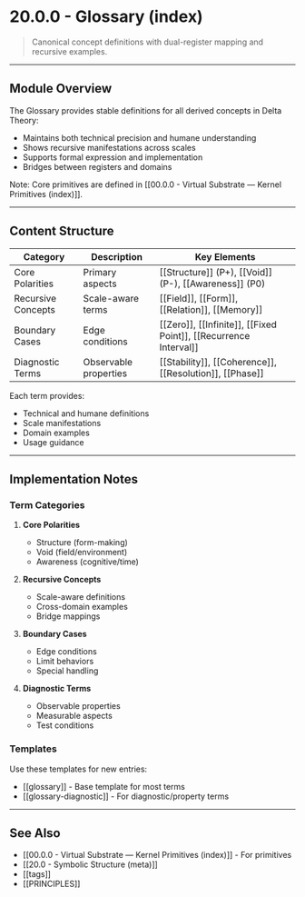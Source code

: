 # 20.0.0 - Glossary (index)

> Canonical concept definitions with dual-register mapping and recursive examples.

---

## Module Overview

The Glossary provides stable definitions for all derived concepts in Delta Theory:
- Maintains both technical precision and humane understanding
- Shows recursive manifestations across scales
- Supports formal expression and implementation
- Bridges between registers and domains

Note: Core primitives are defined in [[00.0.0 - Virtual Substrate — Kernel Primitives (index)]].

---

## Content Structure

| Category | Description | Key Elements |
|----------|-------------|--------------|
| Core Polarities | Primary aspects | [[Structure]] (P+), [[Void]] (P-), [[Awareness]] (P0) |
| Recursive Concepts | Scale-aware terms | [[Field]], [[Form]], [[Relation]], [[Memory]] |
| Boundary Cases | Edge conditions | [[Zero]], [[Infinite]], [[Fixed Point]], [[Recurrence Interval]] |
| Diagnostic Terms | Observable properties | [[Stability]], [[Coherence]], [[Resolution]], [[Phase]] |

Each term provides:
- Technical and humane definitions
- Scale manifestations
- Domain examples
- Usage guidance

---

## Implementation Notes

### Term Categories

1. **Core Polarities**
   - Structure (form-making)
   - Void (field/environment)
   - Awareness (cognitive/time)

2. **Recursive Concepts**
   - Scale-aware definitions
   - Cross-domain examples
   - Bridge mappings

3. **Boundary Cases**
   - Edge conditions
   - Limit behaviors
   - Special handling

4. **Diagnostic Terms**
   - Observable properties
   - Measurable aspects
   - Test conditions

### Templates

Use these templates for new entries:
- [[glossary]] - Base template for most terms
- [[glossary-diagnostic]] - For diagnostic/property terms

---

## See Also

- [[00.0.0 - Virtual Substrate — Kernel Primitives (index)]] - For primitives
- [[20.0 - Symbolic Structure (meta)]]
- [[tags]]
- [[PRINCIPLES]]